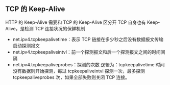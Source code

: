 ## TCP 的 Keep-Alive

HTTP 的 Keep-Alive 需要和 TCP 的 Keep-Alive 区分开
TCP 自身也有 Keep-Alive，是检测 TCP 连接状况的保鲜机制

- net.ipv4.tcpkeepalivetime：表示 TCP 链接在多少秒之后没有数据报文传输启动探测报文
- net.ipv4.tcpkeepaliveintvl：前一个探测报文和后一个探测报文之间的时间间隔
- net.ipv4.tcpkeepaliveprobes：探测的次数
  逻辑为：tcpkeepalivetime 时间没有数据则开始探测，每过 tcpkeepaliveintvl 探测一次，最多探测 tcpkeepaliveprobes 次，如果全部失败则关闭 TCP 连接。

